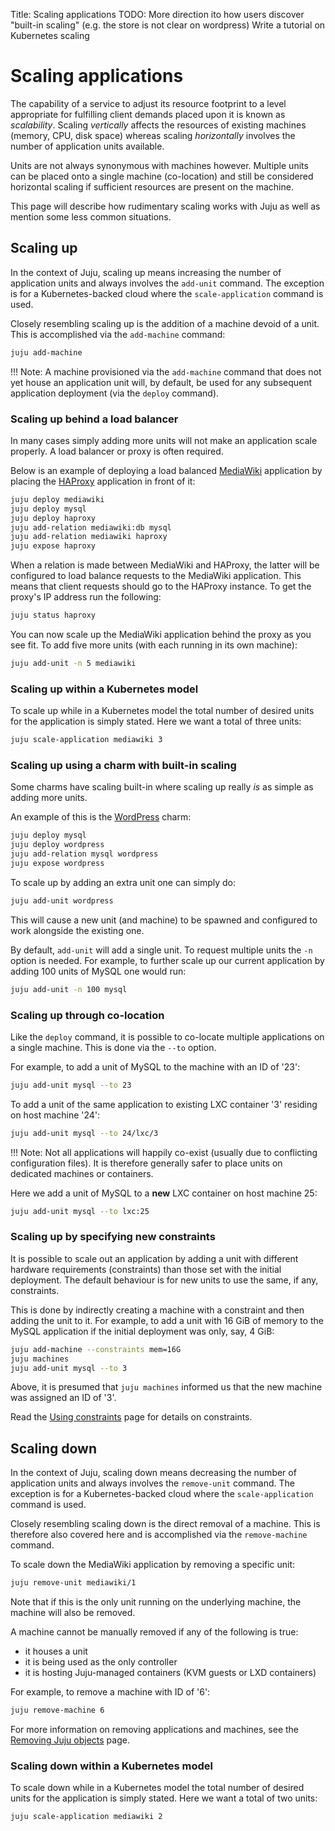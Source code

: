 Title: Scaling applications
TODO:  More direction ito how users discover "built-in scaling" (e.g. the store is not clear on wordpress)
       Write a tutorial on Kubernetes scaling

# Scaling applications

The capability of a service to adjust its resource footprint to a level
appropriate for fulfilling client demands placed upon it is known as
*scalability*. Scaling *vertically* affects the resources of existing machines
(memory, CPU, disk space) whereas scaling *horizontally* involves the number of
application units available.

Units are not always synonymous with machines however. Multiple units can be
placed onto a single machine (co-location) and still be considered horizontal
scaling if sufficient resources are present on the machine.

This page will describe how rudimentary scaling works with Juju as well as
mention some less common situations.

## Scaling up

In the context of Juju, scaling up means increasing the number of application
units and always involves the `add-unit` command. The exception is for a
Kubernetes-backed cloud where the `scale-application` command is used.

Closely resembling scaling up is the addition of a machine devoid of a unit.
This is accomplished via the `add-machine` command:
  
```bash
juju add-machine
```

!!! Note:
    A machine provisioned via the `add-machine` command that does not yet house
    an application unit will, by default, be used for any subsequent
    application deployment (via the `deploy` command).

### Scaling up behind a load balancer

In many cases simply adding more units will not make an application scale
properly. A load balancer or proxy is often required.

Below is an example of deploying a load balanced
[MediaWiki][store-mediawiki] application by placing the
[HAProxy][store-haproxy] application in front of it:

```bash
juju deploy mediawiki
juju deploy mysql
juju deploy haproxy
juju add-relation mediawiki:db mysql
juju add-relation mediawiki haproxy
juju expose haproxy
```

When a relation is made between MediaWiki and HAProxy, the latter will be
configured to load balance requests to the MediaWiki application. This means
that client requests should go to the HAProxy instance. To get the proxy's
IP address run the following:

```bash
juju status haproxy
```

You can now scale up the MediaWiki application behind the proxy as you see fit.
To add five more units (with each running in its own machine):

```bash
juju add-unit -n 5 mediawiki
```

### Scaling up within a Kubernetes model

To scale up while in a Kubernetes model the total number of desired units for
the application is simply stated. Here we want a total of three units:

```bash
juju scale-application mediawiki 3
```

### Scaling up using a charm with built-in scaling

Some charms have scaling built-in where scaling up really *is* as simple as
adding more units.

An example of this is the [WordPress][store-wordpress] charm:

```bash
juju deploy mysql
juju deploy wordpress
juju add-relation mysql wordpress
juju expose wordpress
```

To scale up by adding an extra unit one can simply do:

```bash
juju add-unit wordpress
```

This will cause a new unit (and machine) to be spawned and configured to work
alongside the existing one.

By default, `add-unit` will add a single unit. To request multiple units the
`-n` option is needed. For example, to further scale up our current application
by adding 100 units of MySQL one would run:

```bash
juju add-unit -n 100 mysql
```

### Scaling up through co-location

Like the `deploy` command, it is possible to co-locate multiple applications on
a single machine. This is done via the `--to` option.

For example, to add a unit of MySQL to the machine with an ID of '23':

```bash
juju add-unit mysql --to 23
```

To add a unit of the same application to existing LXC container '3' residing on
host machine '24':

```bash
juju add-unit mysql --to 24/lxc/3
```

!!! Note:
    Not all applications will happily co-exist (usually due to conflicting
    configuration files). It is therefore generally safer to place units on
    dedicated machines or containers.

Here we add a unit of MySQL to a **new** LXC container on host machine 25:

```bash
juju add-unit mysql --to lxc:25
```

### Scaling up by specifying new constraints

It is possible to scale out an application by adding a unit with different
hardware requirements (constraints) than those set with the initial deployment.
The default behaviour is for new units to use the same, if any, constraints.

This is done by indirectly creating a machine with a constraint and then adding
the unit to it. For example, to add a unit with 16 GiB of memory to the MySQL
application if the initial deployment was only, say, 4 GiB:

```bash
juju add-machine --constraints mem=16G
juju machines
juju add-unit mysql --to 3
```

Above, it is presumed that `juju machines` informed us that the new machine was
assigned an ID of '3'.

Read the [Using constraints][charms-constraints] page for details on
constraints.

## Scaling down

In the context of Juju, scaling down means decreasing the number of application
units and always involves the `remove-unit` command. The exception is for a
Kubernetes-backed cloud where the `scale-application` command is used.

Closely resembling scaling down is the direct removal of a machine. This is
therefore also covered here and is accomplished via the `remove-machine`
command.
  
To scale down the MediaWiki application by removing a specific unit:

```bash
juju remove-unit mediawiki/1
```

Note that if this is the only unit running on the underlying machine, the
machine will also be removed.

A machine cannot be manually removed if any of the following is true:

 - it houses a unit
 - it is being used as the only controller
 - it is hosting Juju-managed containers (KVM guests or LXD containers) 

For example, to remove a machine with ID of '6':

```bash
juju remove-machine 6
```

For more information on removing applications and machines, see the
[Removing Juju objects][charms-destroy] page.

### Scaling down within a Kubernetes model

To scale down while in a Kubernetes model the total number of desired units for
the application is simply stated. Here we want a total of two units:

```bash
juju scale-application mediawiki 2
```

<!-- LINKS -->

[charms-constraints]: ./charms-constraints.md
[charms-destroy]: ./charms-destroy.md
[upstream-haproxy]: http://haproxy.org
[store-mediawiki]: https://jujucharms.com/mediawiki
[store-wordpress]: https://jujucharms.com/wordpress
[store-haproxy]: https://jujucharms.com/haproxy
